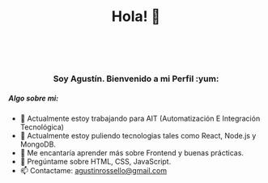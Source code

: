 <h1 align="center" >Hola! 👋<h1/>
<br>
<h3 align="center"> Soy Agustín. Bienvenido a mi Perfil :yum: </h5>
<h5> Algo sobre mi: </h5>

  
- 🔭 Actualmente estoy trabajando para AIT (Automatización E Integración Tecnológica)
- 🌱 Actualmente estoy puliendo tecnologias tales como React, Node.js y MongoDB.
- 🤔 Me encantaría aprender más sobre Frontend y buenas prácticas.
- 💬 Pregúntame sobre HTML, CSS, JavaScript.
- 📫 Contactame: agustinrossello@gmail.com


